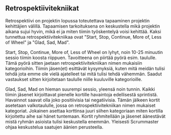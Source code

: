 ## Retrospektiivitekniikat

Retrospektiivi on projektin lopussa toteutettava tapaaminen projektin kehittäjien välillä. Tapaamisen tarkoituksena on keskustella mikä projektin aikana sujui hyvin, mikä ei ja miten tiimin työskentelyä voisi kehittää.
Kaksi tunnettua retrospektiivitekniikaa ovat "Start, Stop, Continue, More of, Less of Wheel" ja "Glad, Sad, Mad".

Start, Stop, Continue, More of, Less of Wheel on lyhyt, noin 10-25 minuutin sessio tiimin koosta riippuen. Tavoitteena on piirtää pyörä esim. taululle.
Tämä pyörä sitten jaetaan retrospektiivitekniikan nimen mukaisiin kategorioihin. Tiimin jäsen(et) esittävät kysymyksiä, kuten mitä meidän tulisi tehdä
jota emme ole vielä ajatelleet tai mitä tulisi tehdä vähemmän. Saadut vastaukset sitten kirjoitetaan taululle niille kuuluville kategorioille.

Glad, Sad, Mad on hieman suurempi sessio, yleensä noin tunnin. Kaikki tiimin jäsenet kirjoittavat pienelle kortille havaintoja edellisestä sprintistä.
Havainnot saavat olla joko positiivisia tai negatiivisia. Tämän jälkeen kortit asetetaan valkotaululle, jossa on retrospektiivitekniikan nimen mukaiset kategoriat.
Jokainen asettaa korttinsa juuri siihen kategoriaan miten kortilla kirjoitettu aihe sai hänet tuntemaan. Kortit ryhmitellään ja jäsenet äänestävät mistä
ryhmän asioista tulisi keskustella enemmän. Yleisesti Scrummaster ohjaa keskustelua saatujen äänien perusteella.
